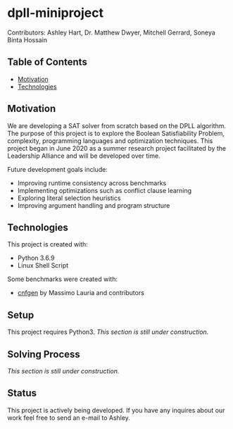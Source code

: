 # dpll-miniproject
Contributors: Ashley Hart, Dr. Matthew Dwyer, Mitchell Gerrard, Soneya Binta
Hossain

## Table of Contents
* [Motivation](#Motivation)
* [Technologies](#Technologies)

## Motivation
We are developing a SAT solver from scratch based on the DPLL algorithm. The
purpose of this project is to explore the Boolean Satisfiability Problem,
complexity, programming languages and optimization techniques. This project
began in June 2020 as a summer research project facilitated by the Leadership
Alliance and will be developed over time.

Future development goals include:
* Improving runtime consistency across benchmarks
* Implementing optimizations such as conflict clause learning
* Exploring literal selection heuristics
* Improving argument handling and program structure

## Technologies
This project is created with:
* Python 3.6.9
* Linux Shell Script

Some benchmarks were created with:
* [cnfgen](https://massimolauria.net/cnfgen/) by Massimo Lauria and contributors

## Setup
This project requires Python3. *This section is still under construction.*

## Solving Process
*This section is still under construction.*

## Status
This project is actively being developed. If you have any inquires about our
work feel free to send an e-mail to Ashley.
